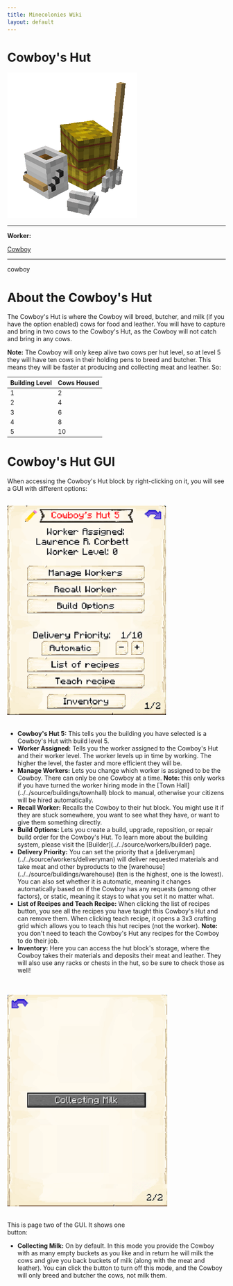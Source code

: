 ```yaml
---
title: Minecolonies Wiki
layout: default
---
```

# Cowboy's Hut

<div class="infobox box text-center">
    <img src="../../assets/images/buildings/cowboy.png" alt="Cowboy's Hut" />
    <hr />
    <div class="row section-text text-left">
        <div class="col">
        <p><strong>Worker:</strong></p>
        </div>
        <div class="col">
        <p><a href="../workers/cowboy">Cowboy</a></p>
        </div>
    </div>
    <hr />
    <recipe>cowboy</recipe>
</div>

# About the Cowboy's Hut

The Cowboy's Hut is where the Cowboy will breed, butcher, and milk (if you have the option enabled) cows for food and leather. You will have to capture and bring in two cows to the Cowboy's Hut, as the Cowboy will not catch and bring in any cows.

**Note:** The Cowboy will only keep alive two cows per hut level, so at level 5 they will have ten cows in their holding pens to breed and butcher. This means they will be faster at producing and collecting meat and leather. So:


| Building Level | Cows Housed |
| ----- | ----- |
| 1 | 2 |
| 2 | 4 |
| 3 | 6 |
| 4 | 8 |
| 5 | 10 |  


# Cowboy's Hut GUI

When accessing the Cowboy's Hut block by right-clicking on it, you will see a GUI with different options:

<br>
<div class="row">
  <div class="col-sm-12 col-md">
    <img src="../../assets/images/gui/cowboygui1.png" class="img-fluid mx-auto" alt="Herder GUI">
  </div>
  <div class="col-sm-12 col-md">
    <br>
    <ul>
      <li><strong>Cowboy's Hut 5:</strong> This tells you the building you have selected is a Cowboy's Hut with build level 5.</li>
      <li><strong>Worker Assigned:</strong> Tells you the worker assigned to the Cowboy's Hut and their worker level. The worker levels up in time by working. The higher the level, the faster and more efficient they will be.</li>
          <li><strong>Manage Workers:</strong> Lets you change which worker is assigned to be the Cowboy. There can only be one Cowboy at a time. <b>Note:</b> this only works if you have turned the worker hiring mode in the [Town Hall](../../source/buildings/townhall) block to manual, otherwise your citizens will be hired automatically.</li>
      <li><strong>Recall Worker:</strong> Recalls the Cowboy to their hut block. You might use it if they are stuck somewhere, you want to see what they have, or want to give them something directly.</li>
      <li><strong>Build Options:</strong> Lets you create a build, upgrade, reposition, or repair build order for the Cowboy's Hut. To learn more about the building system, please visit the [Builder](../../source/workers/builder) page.</li>
      <li><strong>Delivery Priority:</strong> You can set the priority that a [deliveryman](../../source/workers/deliveryman) will deliver requested materials and take meat and other byproducts to the [warehouse](../../source/buildings/warehouse) (ten is the highest, one is the lowest). You can also set whether it is automatic, meaning it changes automatically based on if the Cowboy has any requests (among other factors), or static, meaning it stays to what you set it no matter what.</li>
      <li><strong>List of Recipes and Teach Recipe:</strong> When clicking the list of recipes button, you see all the recipes you have taught this Cowboy's Hut and can remove them. When clicking teach recipe, it opens a 3x3 crafting grid which allows you to teach this hut recipes (not the worker). <b>Note:</b> you don't need to teach the Cowboy's Hut any recipes for the Cowboy to do their job.</li>
      <li><strong>Inventory:</strong> Here you can access the hut block's storage, where the Cowboy takes their materials and deposits their meat and leather. They will also use any racks or chests in the hut, so be sure to check those as well!</li>
    </ul>
  </div>
</div>
<br>

<br>
<div class="row">
  <div class="col-sm-12 col-md">
    <img src="../../assets/images/gui/cowboygui2.png" class="img-fluid mx-auto" alt="Cowboy GUI pg.2">
  </div>
  <div class="col-sm-12 col-md">
    <br>
    <p>This is page two of the GUI. It shows one <br>button:</p>
    <ul>
      <li><b>Collecting Milk:</b> On by default. In this mode you provide the Cowboy with as many empty buckets as you like and in return he will milk the cows and give you back buckets of milk (along with the meat and leather). You can click the button to turn off this mode, and the Cowboy will only breed and butcher the cows, not milk them.</li>
    </ul>
  </div>
</div>  
  
  <br>
